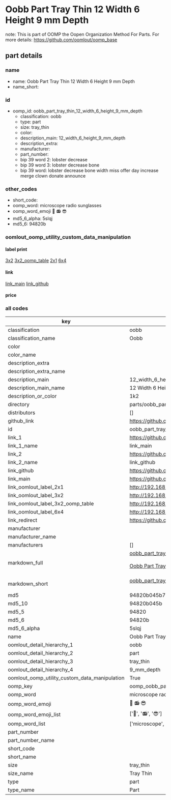 # Oobb Part Tray Thin 12 Width 6 Height 9 mm Depth  

note: This is part of OOMP the Oopen Organization Method For Parts. For more details: https://github.com/oomlout/oomp_base

##  part details
  







### name
* name: Oobb Part Tray Thin 12 Width 6 Height 9 mm Depth
* name_short: 
### id
* oomp_id: oobb_part_tray_thin_12_width_6_height_9_mm_depth
  * classification: oobb
  * type: part
  * size: tray_thin
  * color: 
  * description_main: 12_width_6_height_9_mm_depth
  * description_extra: 
  * manufacturer: 
  * part_number: 
  * bip 39 word 2: lobster decrease
  * bip 39 word 3: lobster decrease bone
  * bip 39 word: lobster decrease bone width miss offer day increase merge clown donate announce

### other_codes
* short_code: 
* oomp_word: microscope radio sunglasses
* oomp_word_emoji :microscope: :radio: :sunglasses:
* md5_6_alpha: 5slqj
* md5_6: 94820b






### oomlout_oomp_utility_custom_data_manipulation
#### label print
[3x2](http://192.168.1.245:1112/?label=oomp%205slqj)
[3x2_oomp_table](http://192.168.1.108:1112/?label=oomp%205slqj)
[2x1](http://192.168.1.242:1112/?label=oomp%205slqj)
[6x4](http://192.168.1.55:1112/?label=oomp%205slqj)    

#### link

[link_main](https://github.com/oomlout/oomlout_oomp_version_1_messy/tree/main/parts/oobb_part_tray_thin_12_width_6_height_9_mm_depth) [link_github](https://github.com/oomlout/oomlout_oomp_version_1_messy/tree/main/parts/oobb_part_tray_thin_12_width_6_height_9_mm_depth)                             

#### price







### all codes 
| key | value |  
| --- | --- |  
| classification | oobb |  
| classification_name | Oobb |  
| color |  |  
| color_name |  |  
| description_extra |  |  
| description_extra_name |  |  
| description_main | 12_width_6_height_9_mm_depth |  
| description_main_name | 12 Width 6 Height 9 mm Depth |  
| description_or_color | 1k2 |  
| directory | parts/oobb_part_tray_thin_12_width_6_height_9_mm_depth |  
| distributors | [] |  
| github_link | https://github.com/oomlout/oomlout_oomp_part_src/tree/main/parts/oobb_part_tray_thin_12_width_6_height_9_mm_depth |  
| id | oobb_part_tray_thin_12_width_6_height_9_mm_depth |  
| link_1 | https://github.com/oomlout/oomlout_oomp_version_1_messy/tree/main/parts/oobb_part_tray_thin_12_width_6_height_9_mm_depth |  
| link_1_name | link_main |  
| link_2 | https://github.com/oomlout/oomlout_oomp_version_1_messy/tree/main/parts/oobb_part_tray_thin_12_width_6_height_9_mm_depth |  
| link_2_name | link_github |  
| link_github | https://github.com/oomlout/oomlout_oomp_version_1_messy/tree/main/parts/oobb_part_tray_thin_12_width_6_height_9_mm_depth |  
| link_main | https://github.com/oomlout/oomlout_oomp_version_1_messy/tree/main/parts/oobb_part_tray_thin_12_width_6_height_9_mm_depth |  
| link_oomlout_label_2x1 | http://192.168.1.242:1112/?label=oomp%205slqj |  
| link_oomlout_label_3x2 | http://192.168.1.245:1112/?label=oomp%205slqj |  
| link_oomlout_label_3x2_oomp_table | http://192.168.1.108:1112/?label=oomp%205slqj |  
| link_oomlout_label_6x4 | http://192.168.1.55:1112/?label=oomp%205slqj |  
| link_redirect | https://github.com/oomlout/oomlout_oomp_version_1_messy/tree/main/parts/oobb_part_tray_thin_12_width_6_height_9_mm_depth |  
| manufacturer |  |  
| manufacturer_name |  |  
| manufacturers | [] |  
| markdown_full | [oobb_part_tray_thin_12_width_6_height_9_mm_depth](none)<br>[](none)<br>[Oobb Part Tray Thin 12 Width 6 Height 9 Mm Depth](none)<br><br> |  
| markdown_short | [oobb_part_tray_thin_12_width_6_height_9_mm_depth](none)<br><br> |  
| md5 | 94820b045b72a70265c6efac328e4c19 |  
| md5_10 | 94820b045b |  
| md5_5 | 94820 |  
| md5_6 | 94820b |  
| md5_6_alpha | 5slqj |  
| name | Oobb Part Tray Thin 12 Width 6 Height 9 mm Depth |  
| oomlout_detail_hierarchy_1 | oobb |  
| oomlout_detail_hierarchy_2 | part |  
| oomlout_detail_hierarchy_3 | tray_thin |  
| oomlout_detail_hierarchy_4 | 9_mm_depth |  
| oomlout_oomp_utility_custom_data_manipulation | True |  
| oomp_key | oomp_oobb_part_tray_thin_12_width_6_height_9_mm_depth |  
| oomp_word | microscope radio sunglasses |  
| oomp_word_emoji | :microscope: :radio: :sunglasses: |  
| oomp_word_emoji_list | [':microscope:', ':radio:', ':sunglasses:'] |  
| oomp_word_list | ['microscope', 'radio', 'sunglasses'] |  
| part_number |  |  
| part_number_name |  |  
| short_code |  |  
| short_name |  |  
| size | tray_thin |  
| size_name | Tray Thin |  
| type | part |  
| type_name | Part |  
